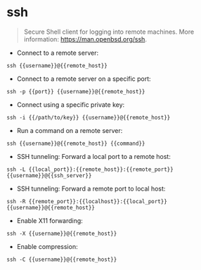 # ssh

> Secure Shell client for logging into remote machines.
> More information: <https://man.openbsd.org/ssh>.

- Connect to a remote server:

`ssh {{username}}@{{remote_host}}`

- Connect to a remote server on a specific port:

`ssh -p {{port}} {{username}}@{{remote_host}}`

- Connect using a specific private key:

`ssh -i {{/path/to/key}} {{username}}@{{remote_host}}`

- Run a command on a remote server:

`ssh {{username}}@{{remote_host}} {{command}}`

- SSH tunneling: Forward a local port to a remote host:

`ssh -L {{local_port}}:{{remote_host}}:{{remote_port}} {{username}}@{{ssh_server}}`

- SSH tunneling: Forward a remote port to local host:

`ssh -R {{remote_port}}:{{localhost}}:{{local_port}} {{username}}@{{remote_host}}`

- Enable X11 forwarding:

`ssh -X {{username}}@{{remote_host}}`

- Enable compression:

`ssh -C {{username}}@{{remote_host}}`